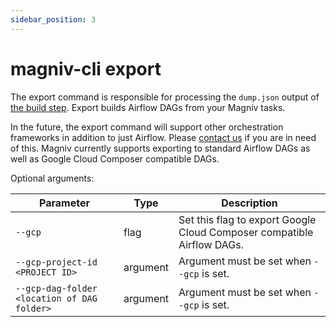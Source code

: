 ```yaml
---
sidebar_position: 3
---
```


# magniv-cli export

The export command is responsible for processing the `dump.json` output of [the build step](./build). Export builds Airflow DAGs from your Magniv tasks.

In the future, the export command will support other orchestration frameworks in addition to just Airflow. Please [contact us](mailto:hello@magniv.io) if you are in need of this. Magniv currently supports exporting to standard Airflow DAGs as well as Google Cloud Composer compatible DAGs.

Optional arguments:

|Parameter|Type|Description|
|---------|----|-----------|
|`--gcp`    | flag | Set this flag to export Google Cloud Composer compatible Airflow DAGs.|
|`--gcp-project-id <PROJECT ID>` | argument | Argument must be set when `--gcp` is set. |
|`--gcp-dag-folder <location of DAG folder>`|argument| Argument must be set when `--gcp` is set.| 

